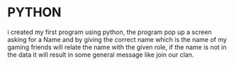 # PYTHON 
i created my first program using python, the program pop up a screen asking for a Name and by giving the correct name which is the name of my gaming friends will relate the name with the given role, if the name is not in the data it will  result in some general message like join our clan.
